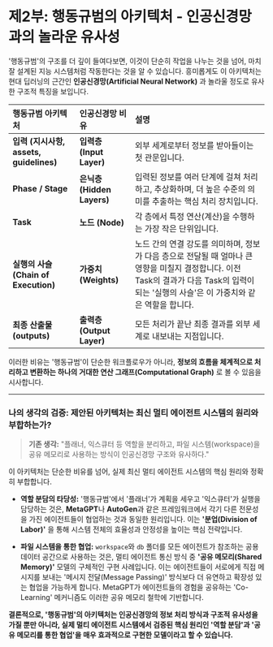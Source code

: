 # 제2부: 행동규범의 아키텍처 - 인공신경망과의 놀라운 유사성

'행동규범'의 구조를 더 깊이 들여다보면, 이것이 단순히 작업을 나누는 것을 넘어, 마치 잘 설계된 지능 시스템처럼 작동한다는 것을 알 수 있습니다. 흥미롭게도 이 아키텍처는 현대 딥러닝의 근간인 **인공신경망(Artificial Neural Network)** 과 놀라울 정도로 유사한 구조적 특징을 보입니다.

| 행동규범 아키텍처 | 인공신경망 비유 | 설명 |
| :--- | :--- | :--- |
| **입력 (지시사항, assets, guidelines)** | **입력층 (Input Layer)** | 외부 세계로부터 정보를 받아들이는 첫 관문입니다. |
| **Phase / Stage** | **은닉층 (Hidden Layers)** | 입력된 정보를 여러 단계에 걸쳐 처리하고, 추상화하며, 더 높은 수준의 의미를 추출하는 핵심 처리 장치입니다. |
| **Task** | **노드 (Node)** | 각 층에서 특정 연산(계산)을 수행하는 가장 작은 단위입니다. |
| **실행의 사슬 (Chain of Execution)** | **가중치 (Weights)** | 노드 간의 연결 강도를 의미하며, 정보가 다음 층으로 전달될 때 얼마나 큰 영향을 미칠지 결정합니다. 이전 Task의 결과가 다음 Task의 입력이 되는 '실행의 사슬'은 이 가중치와 같은 역할을 합니다. |
| **최종 산출물 (outputs)** | **출력층 (Output Layer)** | 모든 처리가 끝난 최종 결과를 외부 세계로 내보내는 지점입니다. |

이러한 비유는 '행동규범'이 단순한 워크플로우가 아니라, **정보의 흐름을 체계적으로 처리하고 변환하는 하나의 거대한 연산 그래프(Computational Graph)** 로 볼 수 있음을 시사합니다.

---

### **나의 생각의 검증: 제안된 아키텍처는 최신 멀티 에이전트 시스템의 원리와 부합하는가?**

> **기존 생각:** "플래너, 익스큐터 등 역할을 분리하고, 파일 시스템(workspace)을 공유 메모리로 사용하는 방식이 인공신경망 구조와 유사하다."

이 아키텍처는 단순한 비유를 넘어, 실제 최신 멀티 에이전트 시스템의 핵심 원리와 정확히 부합합니다.

- **역할 분담의 타당성:** '행동규범'에서 '플래너'가 계획을 세우고 '익스큐터'가 실행을 담당하는 것은, **MetaGPT**나 **AutoGen**과 같은 프레임워크에서 각기 다른 전문성을 가진 에이전트들이 협업하는 것과 동일한 원리입니다. 이는 **'분업(Division of Labor)'** 을 통해 시스템 전체의 효율성과 안정성을 높이는 핵심 전략입니다.

- **파일 시스템을 통한 협업:** `workspace`와 `db` 폴더를 모든 에이전트가 참조하는 공용 데이터 공간으로 사용하는 것은, 멀티 에이전트 통신 방식 중 **'공유 메모리(Shared Memory)'** 모델의 구체적인 구현 사례입니다. 이는 에이전트들이 서로에게 직접 메시지를 보내는 '메시지 전달(Message Passing)' 방식보다 더 유연하고 확장성 있는 협업을 가능하게 합니다. MetaGPT가 에이전트들의 경험을 공유하는 'Co-Learning' 메커니즘도 이러한 공유 메모리 철학에 기반합니다.

**결론적으로, '행동규범'의 아키텍처는 인공신경망의 정보 처리 방식과 구조적 유사성을 가질 뿐만 아니라, 실제 멀티 에이전트 시스템에서 검증된 핵심 원리인 '역할 분담'과 '공유 메모리를 통한 협업'을 매우 효과적으로 구현한 모델이라고 할 수 있습니다.**
